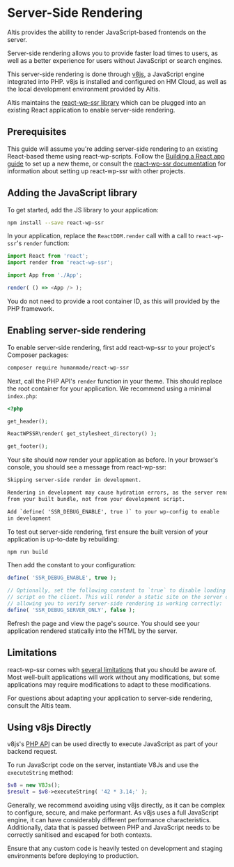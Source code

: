 # Server-Side Rendering

Altis provides the ability to render JavaScript-based frontends on the server.

Server-side rendering allows you to provide faster load times to users, as well as a better experience for users without JavaScript or search engines.

This server-side rendering is done through [v8js](https://github.com/phpv8/v8js), a JavaScript engine integrated into PHP. v8js is installed and configured on HM Cloud, as well as the local development environment provided by Altis.

Altis maintains the [react-wp-ssr library](https://github.com/humanmade/react-wp-ssr) which can be plugged into an existing React application to enable server-side rendering.


## Prerequisites

This guide will assume you're adding server-side rendering to an existing React-based theme using react-wp-scripts. Follow the [Building a React app guide](react-app.md) to set up a new theme, or consult the [react-wp-ssr documentation](https://github.com/humanmade/react-wp-ssr) for information about setting up react-wp-ssr with other projects.


## Adding the JavaScript library

To get started, add the JS library to your application:

```sh
npm install --save react-wp-ssr
```

In your application, replace the `ReactDOM.render` call with a call to `react-wp-ssr`'s `render` function:

```js
import React from 'react';
import render from 'react-wp-ssr';

import App from './App';

render( () => <App /> );
```

You do not need to provide a root container ID, as this will provided by the PHP framework.


## Enabling server-side rendering

To enable server-side rendering, first add react-wp-ssr to your project's Composer packages:

```sh
composer require humanmade/react-wp-ssr
```

Next, call the PHP API's `render` function in your theme. This should replace the root container for your application. We recommend using a minimal `index.php`:

```php
<?php

get_header();

ReactWPSSR\render( get_stylesheet_directory() );

get_footer();
```

Your site should now render your application as before. In your browser's console, you should see a message from react-wp-ssr:

```txt
Skipping server-side render in development.

Rendering in development may cause hydration errors, as the server renders
from your built bundle, not from your development script.

Add `define( 'SSR_DEBUG_ENABLE', true )` to your wp-config to enable
in development
```

To test out server-side rendering, first ensure the built version of your application is up-to-date by rebuilding:

```sh
npm run build
```

Then add the constant to your configuration:

```php
define( 'SSR_DEBUG_ENABLE', true );

// Optionally, set the following constant to `true` to disable loading the
// script on the client. This will render a static site on the server only,
// allowing you to verify server-side rendering is working correctly:
define( 'SSR_DEBUG_SERVER_ONLY', false );
```

Refresh the page and view the page's source. You should see your application rendered statically into the HTML by the server.


## Limitations

react-wp-ssr comes with [several limitations](https://github.com/humanmade/react-wp-ssr/blob/master/docs/limitations.md) that you should be aware of. Most well-built applications will work without any modifications, but some applications may require modifications to adapt to these modifications.

For questions about adapting your application to server-side rendering, consult the Altis team.


## Using v8js Directly

v8js's [PHP API](https://github.com/phpv8/v8js#php-api) can be used directly to execute JavaScript as part of your backend request.

To run JavaScript code on the server, instantiate V8Js and use the `executeString` method:

```php
$v8 = new V8Js();
$result = $v8->executeString( '42 * 3.14;' );
```

Generally, we recommend avoiding using v8js directly, as it can be complex to configure, secure, and make performant. As v8js uses a full JavaScript engine, it can have considerably different performance characteristics. Additionally, data that is passed between PHP and JavaScript needs to be correctly sanitised and escaped for both contexts.

Ensure that any custom code is heavily tested on development and staging environments before deploying to production.

